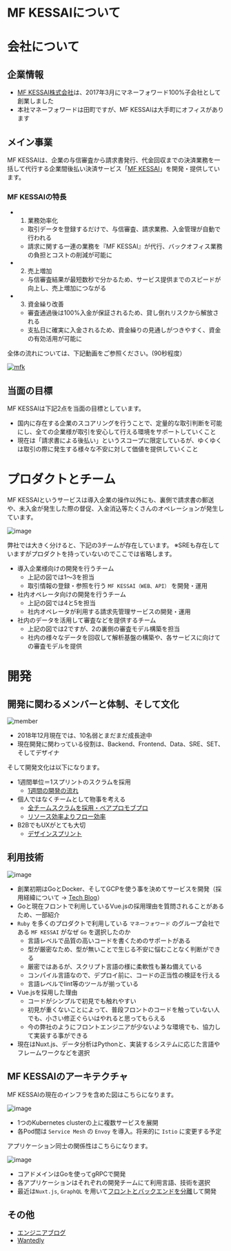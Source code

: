 MF KESSAIについて
===========================

# 会社について

## 企業情報

- [MF KESSAI株式会社](https://corp.mfkessai.co.jp)は、2017年3月にマネーフォワード100%子会社として創業しました
- 本社マネーフォワードは田町ですが、MF KESSAIは大手町にオフィスがあります

## メイン事業

MF KESSAIは、企業の与信審査から請求書発行、代金回収までの決済業務を一括して代行する企業間後払い決済サービス「[MF KESSAI](https://mfkessai.co.jp)」を開発・提供しています。

### MF KESSAIの特長

- 1. 業務効率化
  - 取引データを登録するだけで、与信審査、請求業務、入金管理が自動で行われる
  - 請求に関する一連の業務を『MF KESSAI』が代行、バックオフィス業務の負担とコストの削減が可能に
- 2. 売上増加
  - 与信審査結果が最短数秒で分かるため、サービス提供までのスピードが向上し、売上増加につながる
- 3. 資金繰り改善
  - 審査通過後は100%入金が保証されるため、貸し倒れリスクから解放される
  - 支払日に確実に入金されるため、資金繰りの見通しがつきやすく、資金の有効活用が可能に

全体の流れについては、下記動画をご参照ください。(90秒程度）

[![mfk](https://img.youtube.com/vi/wX-Q_nyIZLg/0.jpg)](https://www.youtube.com/watch?v=wX-Q_nyIZLg)


## 当面の目標

MF KESSAIは下記2点を当面の目標としています。

- 国内に存在する企業のスコアリングを行うことで、定量的な取引判断を可能にし、全ての企業様が取引を安心して行える環境をサポートしていくこと
- 現在は「請求書による後払い」というスコープに限定しているが、ゆくゆくは取引の際に発生する様々な不安に対して価値を提供していくこと

# プロダクトとチーム

MF KESSAIというサービスは導入企業の操作以外にも、裏側で請求書の郵送や、未入金が発生した際の督促、入金消込等たくさんのオペレーションが発生しています。

![image](/images/product_mfkessai.jpg)

弊社では大きく分けると、下記の3チームが存在しています。
※SREも存在していますがプロダクトを持っていないのでここでは省略します。

- 導入企業様向けの開発を行うチーム
  - 上記の図では1〜3を担当
  - 取引情報の登録・参照を行う `MF KESSAI（WEB、API）` を開発・運用
- 社内オペレータ向けの開発を行うチーム
  - 上記の図では4と5を担当
  - 社内オペレータが利用する請求先管理サービスの開発・運用
- 社内のデータを活用して審査などを提供するチーム
  - 上記の図では2ですが、2の裏側の審査モデル構築を担当
  - 社内の様々なデータを回収して解析基盤の構築や、各サービスに向けての審査モデルを提供

# 開発

## 開発に関わるメンバーと体制、そして文化

![member](/images/member.jpg)

- 2018年12月現在では、10名弱とまだまだ成長途中
- 現在開発に関わっている役割は、Backend、Frontend、Data、SRE、SET、そしてデザイナ

そして開発文化は以下になります。

- 1週間単位＝1スプリントのスクラムを採用
  - [1週間の開発の流れ](https://tech.mfkessai.co.jp/2018/04/1/#1週間の流れ)
- 個人ではなくチームとして物事を考える
  - [全チームスクラムを採用・ペアプロモブプロ](https://tech.mfkessai.co.jp/2018/04/1/)
  - [リソース効率よりフロー効率](https://tech.mfkessai.co.jp/2018/10/flow/)
- B2BでもUXがとても大切
  - [デザインスプリント](https://tech.mfkessai.co.jp/2018/06/design-sprint/)

## 利用技術

![image](/images/use_technology.png)

- 創業初期はGoとDocker、そしてGCPを使う事を決めてサービスを開発（採用経緯について -> [Tech Blog](https://tech.mfkessai.co.jp/2017/07/1/)）
- Goと現在フロントで利用しているVue.jsの採用理由を質問されることがあるため、一部紹介
- `Ruby` を多くのプロダクトで利用している `マネーフォワード` のグループ会社である `MF KESSAI` がなぜ `Go` を選択したのか
  - 言語レベルで品質の高いコードを書くためのサポートがある
  - 型が厳密なため、型が無いことで生じる不安に悩むことなく判断ができる
  - 厳密ではあるが、スクリプト言語の様に柔軟性も兼ね備えている
  - コンパイル言語なので、デプロイ前に、コードの正当性の検証を行える
  - 言語レベルでlint等のツールが揃っている
- Vue.jsを採用した理由
  - コードがシンプルで初見でも触れやすい
  - 初見が重くないことによって、普段フロントのコードを触っていない人でも、小さい修正ぐらいはやれると思ってもらえる
  - 今の弊社のようにフロントエンジニアが少ないような環境でも、協力して実装する事ができる
- 現在はNuxt.js、データ分析はPythonと、実装するシステムに応じた言語やフレームワークなどを選択

## MF KESSAIのアーキテクチャ

MF KESSAIの現在のインフラを含めた図はこちらになります。

![image](/images/easy_infrastructure_diagram.png)

- 1つのKubernetes clusterの上に複数サービスを展開
- 各Pod間は `Service Mesh` の `Envoy` を導入。将来的に `Istio` に変更する予定

アプリケーション同士の関係性はこちらになります。

![image](/images/application.png)

- コアドメインはGoを使ってgRPCで開発
- 各アプリケーションはそれぞれの開発チームにて利用言語、技術を選択
- 最近は`Nuxt.js`, `GraphQL` を用いて[フロントとバックエンドを分離](https://tech.mfkessai.co.jp/2018/10/frontend/)して開発

## その他

- [エンジニアブログ](https://tech.mfkessai.co.jp)
- [Wantedly](https://www.wantedly.com/companies/mfkessai)
